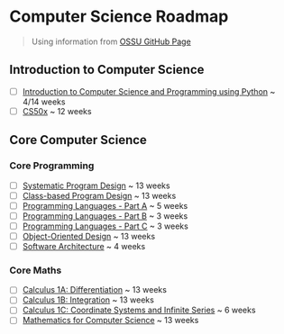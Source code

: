 # Computer Science Roadmap
> Using information from [OSSU GitHub Page](https://github.com/ossu/computer-science/blob/master/README.md#core-programming)

## Introduction to Computer Science
- [ ] [Introduction to Computer Science and Programming using Python](https://github.com/ossu/computer-science/blob/master/coursepages/intro-cs/README.md) ~ 4/14 weeks
- [ ] [CS50x](https://www.edx.org/learn/computer-science/harvard-university-cs50-s-introduction-to-computer-science) ~ 12 weeks

## Core Computer Science
### Core Programming
- [ ] [Systematic Program Design](https://github.com/ossu/computer-science/blob/master/coursepages/spd/README.md) ~ 13 weeks
- [ ] [Class-based Program Design](https://course.ccs.neu.edu/cs2510sp22/index.html) ~ 13 weeks
- [ ] [Programming Languages - Part A](https://www.coursera.org/learn/programming-languages) ~ 5 weeks
- [ ] [Programming Languages - Part B](https://www.coursera.org/learn/programming-languages-part-b) ~ 3 weeks
- [ ] [Programming Languages - Part C](https://www.coursera.org/learn/programming-languages-part-c) ~ 3 weeks
- [ ] [Object-Oriented Design](https://course.ccs.neu.edu/cs3500f19/) ~ 13 weeks
- [ ] [Software Architecture](https://www.coursera.org/learn/software-architecture) ~ 4 weeks

### Core Maths
- [ ] [Calculus 1A: Differentiation](https://openlearninglibrary.mit.edu/courses/course-v1:MITx+18.01.1x+2T2019/about) ~ 13 weeks
- [ ] [Calculus 1B: Integration](https://openlearninglibrary.mit.edu/courses/course-v1:MITx+18.01.2x+3T2019/about) ~ 13 weeks
- [ ] [Calculus 1C: Coordinate Systems and Infinite Series](https://openlearninglibrary.mit.edu/courses/course-v1:MITx+18.01.3x+1T2020/about) ~ 6 weeks
- [ ] [Mathematics for Computer Science](https://openlearninglibrary.mit.edu/courses/course-v1:MITx+18.01.3x+1T2020/about) ~ 13 weeks
